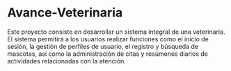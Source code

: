 # Avance-Veterinaria
Este proyecto consiste en desarrollar un sistema integral de una veterinaria. El sistema permitirá a los usuarios realizar funciones como el inicio de sesión, la gestión de perfiles de usuario, el registro y búsqueda de mascotas, así como la administración de citas y resúmenes diarios de actividades relacionadas con la atención.
